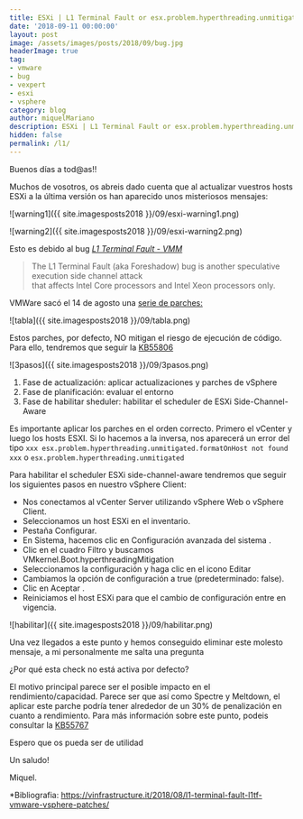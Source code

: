 ```yaml
---
title: ESXi | L1 Terminal Fault or esx.problem.hyperthreading.unmitigated
date: '2018-09-11 00:00:00'
layout: post
image: /assets/images/posts/2018/09/bug.jpg
headerImage: true
tag:
- vmware
- bug
- vexpert
- esxi
- vsphere
category: blog
author: miquelMariano
description: ESXi | L1 Terminal Fault or esx.problem.hyperthreading.unmitigated
hidden: false
permalink: /l1/
---
```


Buenos días a tod@as!!

Muchos de vosotros, os abreis dado cuenta que al actualizar vuestros hosts ESXi a la última versión os han aparecido unos misteriosos mensajes:

![warning1]({{ site.imagesposts2018 }}/09/esxi-warning1.png)

![warning2]({{ site.imagesposts2018 }}/09/esxi-warning2.png)

Esto es debido al bug *[L1 Terminal Fault - VMM](https://kb.vmware.com/s/article/55806?src=af_5acfd7716582e&cid=70134000001YR6X)*

> The L1 Terminal Fault (aka Foreshadow) bug is another speculative execution side channel attack  
> that affects Intel Core processors and Intel Xeon processors only.

VMWare sacó el 14 de agosto una [serie de parches:](https://www.vmware.com/security/advisories/VMSA-2018-0020.html?src=af_5acfd7716582e&cid=70134000001YR6X) 

![tabla]({{ site.imagesposts2018 }}/09/tabla.png)

Estos parches, por defecto, NO mitigan el riesgo de ejecución de código. Para ello, tendremos que seguir la [KB55806](https://kb.vmware.com/s/article/55806)

![3pasos]({{ site.imagesposts2018 }}/09/3pasos.png)

1. Fase de actualización: aplicar actualizaciones y parches de vSphere
2. Fase de planificación: evaluar el entorno
3. Fase de habilitar sheduler: habilitar el scheduler de  ESXi Side-Channel-Aware

Es importante aplicar los parches en el orden correcto. Primero el vCenter y luego los hosts ESXI. Si lo hacemos a la inversa, nos aparecerá un error del tipo
`xxx esx.problem.hyperthreading.unmitigated.formatOnHost not found xxx` 
o
`esx.problem.hyperthreading.unmitigated`

Para habilitar el scheduler ESXi side-channel-aware tendremos que seguir los siguientes pasos en nuestro vSphere Client:

- Nos conectamos al vCenter Server utilizando vSphere Web o vSphere Client.
- Seleccionamos un host ESXi en el inventario.
- Pestaña Configurar.
- En Sistema, hacemos clic en  Configuración avanzada del sistema .
- Clic en el cuadro Filtro y buscamos VMkernel.Boot.hyperthreadingMitigation
- Seleccionamos la configuración y haga clic en el icono Editar
- Cambiamos la opción de configuración a true (predeterminado: false).
- Clic en  Aceptar .
- Reiniciamos el host ESXi para que el cambio de configuración entre en vigencia.

![habilitar]({{ site.imagesposts2018 }}/09/habilitar.png)

Una vez llegados a este punto y hemos conseguido eliminar este molesto mensaje, a mi personalmente me salta una pregunta

¿Por qué esta check no está activa por defecto? 

El motivo principal parece ser el posible impacto en el rendimiento/capacidad. Parece ser que así como Spectre y Meltdown, el aplicar este parche podría tener alrededor de un 30% de penalización en cuanto a rendimiento. Para más información sobre este punto, podeis consultar la [KB55767](https://kb.vmware.com/s/article/55767?src=af_5acfd7716582e&cid=70134000001YR6X)

Espero que os pueda ser de utilidad

Un saludo!

Miquel.


*Bibliografia: https://vinfrastructure.it/2018/08/l1-terminal-fault-l1tf-vmware-vsphere-patches/



